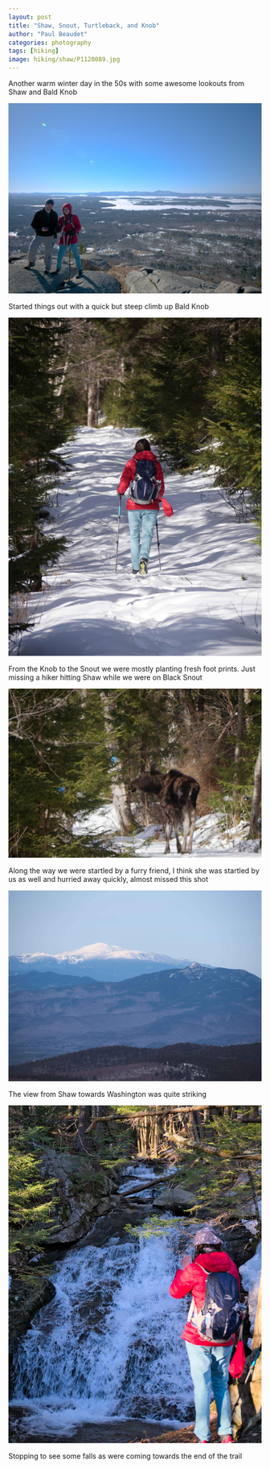 ```yaml
---
layout: post
title: "Shaw, Snout, Turtleback, and Knob"
author: "Paul Beaudet"
categories: photography
tags: [hiking]
image: hiking/shaw/P1120089.jpg
---
```


Another warm winter day in the 50s with some awesome lookouts from Shaw and Bald Knob

![bald knob](/assets/img/hiking/shaw/selfieEdit.jpg)

Started things out with a quick but steep climb up Bald Knob

![fresh trails](/assets/img/hiking/shaw/P1120137.jpg)

From the Knob to the Snout we were mostly planting fresh foot prints. Just missing a hiker hitting Shaw while we were on Black Snout

![moose](/assets/img/hiking/shaw/moose.jpg)

Along the way we were startled by a furry friend, I think she was startled by us as well and hurried away quickly, almost missed this shot

![washington](/assets/img/hiking/shaw/washEdit-1.jpg)

The view from Shaw towards Washington was quite striking

![falls](/assets/img/hiking/shaw/P1120156-3.jpg)

Stopping to see some falls as were coming towards the end of the trail

